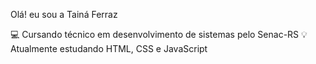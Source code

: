 Olá! eu sou a Tainá Ferraz

💻 Cursando técnico em desenvolvimento de sistemas pelo Senac-RS
💡 Atualmente estudando HTML, CSS e JavaScript
